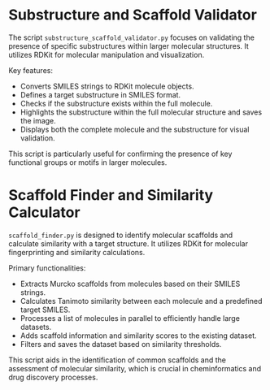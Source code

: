 # Substructure and Scaffold Validator

The script `substructure_scaffold_validator.py` focuses on validating the presence of specific substructures within larger molecular structures. It utilizes RDKit for molecular manipulation and visualization.

Key features:
- Converts SMILES strings to RDKit molecule objects.
- Defines a target substructure in SMILES format.
- Checks if the substructure exists within the full molecule.
- Highlights the substructure within the full molecular structure and saves the image.
- Displays both the complete molecule and the substructure for visual validation.

This script is particularly useful for confirming the presence of key functional groups or motifs in larger molecules.


# Scaffold Finder and Similarity Calculator

`scaffold_finder.py` is designed to identify molecular scaffolds and calculate similarity with a target structure. It utilizes RDKit for molecular fingerprinting and similarity calculations.

Primary functionalities:
- Extracts Murcko scaffolds from molecules based on their SMILES strings.
- Calculates Tanimoto similarity between each molecule and a predefined target SMILES.
- Processes a list of molecules in parallel to efficiently handle large datasets.
- Adds scaffold information and similarity scores to the existing dataset.
- Filters and saves the dataset based on similarity thresholds.

This script aids in the identification of common scaffolds and the assessment of molecular similarity, which is crucial in cheminformatics and drug discovery processes.
